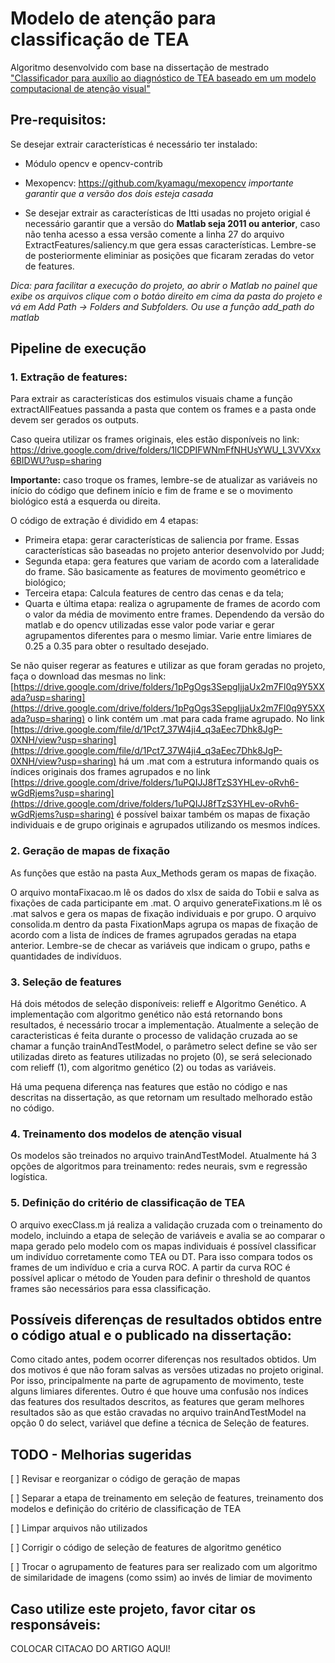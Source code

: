 # Modelo de atenção para classificação de TEA

Algoritmo desenvolvido com base na dissertação de mestrado ["Classificador para auxílio ao diagnóstico de TEA baseado em um modelo computacional de atenção visual"](https://www.teses.usp.br/teses/disponiveis/100/100131/tde-01022018-100042/publico/Corrigida_Jessica_Oliveira.pdf)

## Pre-requisitos:
Se desejar extrair características é necessário ter instalado:
- Módulo opencv e opencv-contrib
- Mexopencv: https://github.com/kyamagu/mexopencv
*importante garantir que a versão dos dois esteja casada*

- Se desejar extrair as características de Itti usadas no projeto origial é necessário garantir que a versão do **Matlab seja 2011 ou anterior**, caso não tenha acesso a essa versão comente a linha 27 do arquivo ExtractFeatures/saliency.m que gera essas características. Lembre-se de posteriormente eliminiar as posições que ficaram zeradas do vetor de features.

*Dica: para facilitar a execução do projeto, ao abrir o Matlab no painel que exibe os arquivos clique com o botáo direito em cima da pasta do projeto e vá em Add Path -> Folders and Subfolders. Ou use a função add_path do matlab*

## Pipeline de execução

### 1. Extração de features:
Para extrair as características dos estimulos visuais chame a função extractAllFeatues passanda a pasta que contem os frames e a pasta onde devem ser gerados os outputs.

Caso queira utilizar os frames originais, eles estão disponíveis no link: https://drive.google.com/drive/folders/1lCDPIFWNmFfNHUsYWU_L3VVXxx6BIDWU?usp=sharing

**Importante:** caso troque os frames, lembre-se de atualizar as variáveis no início do código que definem início e fim de frame e se o movimento biológico está a esquerda ou direita.

O código de extração é dividido em 4 etapas:
- Primeira etapa: gerar características de saliencia por frame. Essas características são baseadas no projeto anterior desenvolvido por Judd;
- Segunda etapa: gera features que variam de acordo com a lateralidade do frame. São basicamente as features de movimento geométrico e biológico;
- Terceira etapa: Calcula features de centro das cenas e da tela;
- Quarta e última etapa: realiza o agrupamente de frames de acordo com o valor da média de movimento entre frames.
Dependendo da versão do matlab e do opencv utilizadas esse valor pode variar e gerar agrupamentos diferentes para o mesmo limiar. Varie entre limiares de 0.25 a 0.35 para obter o resultado desejado.

Se não quiser regerar as features e utilizar as que foram geradas no projeto, faça o download das mesmas no link: [https://drive.google.com/drive/folders/1pPgOgs3SepgIjjaUx2m7Fl0q9Y5XXada?usp=sharing](https://drive.google.com/drive/folders/1pPgOgs3SepgIjjaUx2m7Fl0q9Y5XXada?usp=sharing) o link contém um .mat para cada frame agrupado. No link [https://drive.google.com/file/d/1Pct7_37W4ji4_q3aEec7Dhk8JgP-0XNH/view?usp=sharing](https://drive.google.com/file/d/1Pct7_37W4ji4_q3aEec7Dhk8JgP-0XNH/view?usp=sharing) há um .mat com a estrutura informando quais os índices originais dos frames agrupados e no link [https://drive.google.com/drive/folders/1uPQIJJ8fTzS3YHLev-oRvh6-wGdRjems?usp=sharing](https://drive.google.com/drive/folders/1uPQIJJ8fTzS3YHLev-oRvh6-wGdRjems?usp=sharing) é possível baixar também os mapas de fixação individuais e de grupo originais e agrupados utilizando os mesmos indíces. 

### 2. Geração de mapas de fixação
As funções que estão na pasta Aux_Methods geram os mapas de fixação. 

O arquivo montaFixacao.m lê os dados do xlsx de saida do Tobii e salva as fixações de cada participante em .mat.
O arquivo generateFixations.m lê os .mat salvos e gera os mapas de fixação individuais e por grupo.
O arquivo consolida.m dentro da pasta FixationMaps agrupa os mapas de fixação de acordo com a lista de índices de frames agrupados geradas na etapa anterior. Lembre-se de checar as variáveis que indicam o grupo, paths e quantidades de indivíduos.


### 3. Seleção de features
Há dois métodos de seleção disponíveis: relieff e Algoritmo Genético. A implementação com algoritmo genético não está retornando bons resultados, é necessário trocar a implementação. 
Atualmente a seleção de caracteristicas é feita durante o processo de validação cruzada ao se chamar a função trainAndTestModel, o parâmetro select define se vão ser utilizadas direto as features utilizadas no projeto (0), se será selecionado com relieff (1), com algoritmo genético (2) ou todas as variáveis.

Há uma pequena diferença nas features que estão no código e nas descritas na dissertação, as que retornam um resultado melhorado estão no código.

### 4. Treinamento dos modelos de atenção visual

Os modelos são treinados no arquivo trainAndTestModel. Atualmente há 3 opções de algoritmos para treinamento: redes neurais, svm e regressão logística.

### 5. Definição do critério de classificação de TEA

O arquivo execClass.m já realiza a validação cruzada com o treinamento do modelo, incluindo a etapa de seleção de variáveis e avalia se ao comparar o mapa gerado pelo modelo com os mapas individuais é possível classificar um indivíduo corretamente como TEA ou DT. Para isso compara todos os frames de um indivíduo e cria a curva ROC. A partir da curva ROC é possível aplicar o método de Youden para definir o threshold de quantos frames são necessários para essa classificação.


## Possíveis diferenças de resultados obtidos entre o código atual e o publicado na dissertação:
Como citado antes, podem ocorrer diferenças nos resultados obtidos. Um dos motivos é que não foram salvas as versões utizadas no projeto original. Por isso, principalmente na parte de agrupamento de movimento, teste alguns limiares diferentes.
Outro é que houve uma confusão nos índices das features dos resultados descritos, as features que geram melhores resultados são as que estão cravadas no arquivo trainAndTestModel na opção 0 do select, variável que define a técnica de Seleção de features.

## TODO - Melhorias sugeridas
[ ] Revisar e reorganizar o código de geração de mapas

[ ] Separar a etapa de treinamento em seleção de features, treinamento dos modelos e definição do critério de classificação de TEA

[ ] Limpar arquivos não utilizados

[ ] Corrigir o código de seleção de features de algoritmo genético

[ ] Trocar o agrupamento de features para ser realizado com um algoritmo de similaridade de imagens (como ssim) ao invés de limiar de movimento



## Caso utilize este projeto, favor citar os responsáveis:

COLOCAR CITACAO DO ARTIGO AQUI!







